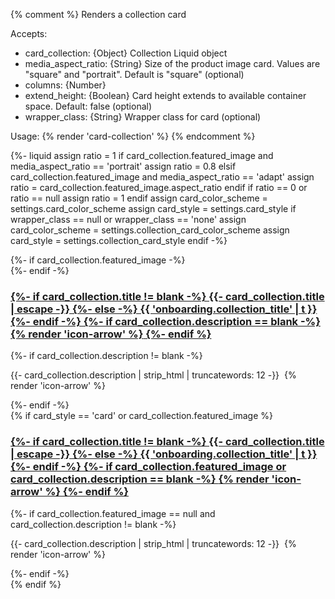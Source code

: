 {% comment %}
Renders a collection card

Accepts:
- card_collection: {Object} Collection Liquid object
- media_aspect_ratio: {String} Size of the product image card. Values are "square" and "portrait". Default is "square"
(optional)
- columns: {Number}
- extend_height: {Boolean} Card height extends to available container space. Default: false (optional)
- wrapper_class: {String} Wrapper class for card (optional)

Usage:
{% render 'card-collection' %}
{% endcomment %}

{%- liquid
assign ratio = 1
if card_collection.featured_image and media_aspect_ratio == 'portrait'
assign ratio = 0.8
elsif card_collection.featured_image and media_aspect_ratio == 'adapt'
assign ratio = card_collection.featured_image.aspect_ratio
endif
if ratio == 0 or ratio == null
assign ratio = 1
endif
assign card_color_scheme = settings.card_color_scheme
assign card_style = settings.card_style
if wrapper_class == null or wrapper_class == 'none'
assign card_color_scheme = settings.collection_card_color_scheme
assign card_style = settings.collection_card_style
endif
-%}

<div
    class="card-wrapper animate-arrow {% if wrapper_class and wrapper_class != 'none' %}{{ wrapper_class }}{% else %}collection-card-wrapper{% endif %}">
    <div class="
      card
      card--{{ card_style }}
      {% if card_collection.featured_image %} card--media{% else %} card--text{% endif %}
      {% if card_style == 'card' %} color-{{ card_color_scheme }} gradient{% endif %}
      {% if extend_height %} card--extend-height{% endif %}
      {% if card_collection.featured_image == nil and card_style == 'card' %} ratio{% endif %}
    " style="--ratio-percent: {{ 1 | divided_by: ratio | times: 100 }}%;">
        <div class="card__inner {% if card_style == 'standard' %}color-{{ card_color_scheme }} gradient{% endif %}{% if card_collection.featured_image or card_style == 'standard' %} ratio{% endif %}"
            style="--ratio-percent: {{ 1 | divided_by: ratio | times: 100 }}%;">
            {%- if card_collection.featured_image -%}
            <div class="card__media">
                <div class="media media--transparent media--hover-effect">
                    <img srcset="
                {%- if card_collection.featured_image.width >= 165 -%}{{ card_collection.featured_image | image_url: width: 165 }} 165w,{%- endif -%}
                {%- if card_collection.featured_image.width >= 330 -%}{{ card_collection.featured_image | image_url: width: 330 }} 330w,{%- endif -%}
                {%- if card_collection.featured_image.width >= 535 -%}{{ card_collection.featured_image | image_url: width: 535 }} 535w,{%- endif -%}
                {%- if card_collection.featured_image.width >= 750 -%}{{ card_collection.featured_image | image_url: width: 750 }} 750w,{%- endif -%}
                {%- if card_collection.featured_image.width >= 1000 -%}{{ card_collection.featured_image | image_url: width: 1000 }} 1000w,{%- endif -%}
                {%- if card_collection.featured_image.width >= 1500 -%}{{ card_collection.featured_image | image_url: width: 1500 }} 1500w,{%- endif -%}
                {%- if card_collection.featured_image.width >= 3000 -%}{{ card_collection.featured_image | image_url: width: 3000 }} 3000w,{%- endif -%}
                {{ card_collection.featured_image | image_url }} {{ card_collection.featured_image.width }}w
              " src="{{ card_collection.featured_image | image_url: width: 1500 }}" sizes="
                (min-width: {{ settings.page_width }}px) {{ settings.page_width | minus: 100 | divided_by: columns }}px,
                (min-width: 750px) {% if columns > 1 %}calc((100vw - 10rem) / 2){% else %}calc(100vw - 10rem){% endif %},
                calc(100vw - 3rem)
              " alt="" height="{{ card_collection.featured_image.height }}"
                        width="{{ card_collection.featured_image.width }}" loading="lazy" class="motion-reduce">
                </div>
            </div>
            {%- endif -%}
            <div class="card__content">
                <div class="card__information">
                    <h3 class="card__heading">
                        <a {% if card_collection==blank %} role="link" aria-disabled="true" {% else %}
                            href="{{ card_collection.url }}" {% endif %} class="full-unstyled-link">
                            {%- if card_collection.title != blank -%}
                            {{- card_collection.title | escape -}}
                            {%- else -%}
                            {{ 'onboarding.collection_title' | t }}
                            {%- endif -%}
                            {%- if card_collection.description == blank -%}
                            <span class="icon-wrap">{% render 'icon-arrow' %}</span>
                            {%- endif %}
                        </a>
                    </h3>
                    {%- if card_collection.description != blank -%}
                    <p class="card__caption">
                        {{- card_collection.description | strip_html | truncatewords: 12 -}}
                        <span class="icon-wrap">&nbsp;{% render 'icon-arrow' %}</span>
                    </p>
                    {%- endif -%}
                </div>
            </div>
        </div>
        {% if card_style == 'card' or card_collection.featured_image %}
        <div class="card__content">
            <div class="card__information">
                <h3 class="card__heading">
                    <a {% if card_collection==blank %} role="link" aria-disabled="true" {% else %}
                        href="{{ card_collection.url }}" {% endif %} class="full-unstyled-link">
                        {%- if card_collection.title != blank -%}
                        {{- card_collection.title | escape -}}
                        {%- else -%}
                        {{ 'onboarding.collection_title' | t }}
                        {%- endif -%}
                        {%- if card_collection.featured_image or card_collection.description == blank -%}
                        <span class="icon-wrap">{% render 'icon-arrow' %}</span>
                        {%- endif %}
                    </a>
                </h3>
                {%- if card_collection.featured_image == null and card_collection.description != blank -%}
                <p class="card__caption">
                    {{- card_collection.description | strip_html | truncatewords: 12 -}}
                    <span class="icon-wrap">&nbsp;{% render 'icon-arrow' %}</span>
                </p>
                {%- endif -%}
            </div>
        </div>
        {% endif %}
    </div>
</div>